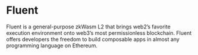 Fluent
======

Fluent is a general-purpose zkWasm L2 that brings web2’s favorite execution environment onto web3’s most permissionless blockchain. Fluent offers developers the freedom to build composable apps in almost any programming language on Ethereum.